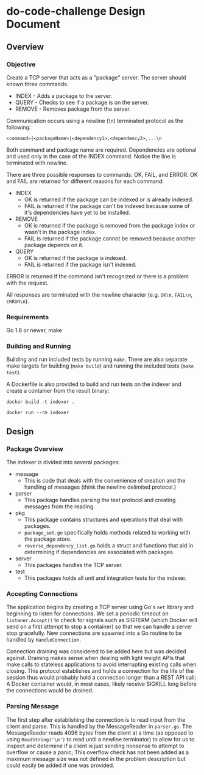 # do-code-challenge Design Document

## Overview

### Objective

Create a TCP server that acts as a "package" server. The server should known three commands.
* INDEX - Adds a package to the server.
* QUERY - Checks to see if a package is on the server.
* REMOVE - Removes package from the server.

Communication occurs using a newline (\n) terminated protocol as the following:

`<command>|<packageName>|<dependency1>,<dependency2>,...\n`

Both command and package name are required. Dependencies are optional and used only in the case of the INDEX command. Notice the line is terminated with newline.

There are three possible responses to commands: OK, FAIL, and ERROR. OK and FAIL are returned for different reasons for each command:
* INDEX
  * OK is returned if the package can be indexed or is already indexed.
  * FAIL is returned if the package can't be indexed because some of it's dependencies have yet to be installed.
* REMOVE
  * OK is returned if the package is removed from the package index or wasn't in the package index.
  * FAIL is returned if the package cannot be removed because another package depends on it.
* QUERY
  * OK is returned if the package is indexed.
  * FAIL is returned if the package isn't indexed.

ERROR is returned if the command isn't recognized or there is a problem with the request.

All responses are terminated with the newline character (e.g. `OK\n`, `FAIL\n`, `ERROR\n`).

### Requirements

Go 1.6 or newer, make

### Building and Running

Building and run included tests by running `make`. There are also separate make targets for building (`make build`) and running the included tests (`make test`).

A Dockerfile is also provided to build and run tests on the indexer and create a container from the result binary:

`docker build -t indexer .`

`docker run --rm indexer`

## Design

### Package Overview
The indexer is divided into several packages:
* message
  * This is code that deals with the convenience of creation and the handling of messages (think the newline delimited protocol.)
* parser
  * This package handles parsing the text protocol and creating messages from the reading.
* pkg
  * This package contains structures and operations that deal with packages.
  * `package_set.go` specifically holds methods related to working with the package store.
  * `reverse_dependency_list.go` holds a struct and functions that aid in determining if dependencies are associated with packages.
* server
  * This packages handles the TCP server.
* test
  * This packages holds all unit and integration tests for the indexer.

### Accepting Connections

The application begins by creating a TCP server using Go's `net` library and beginning to listen for connections. We set a periodic timeout on `listener.Accept()` to check for signals such as SIGTERM (which Docker will send on a first attempt to stop a container) so that we can handle a server stop gracefully. New connections are spawned into a Go routine to be handled by `HandleConnection`.

Connection draining was considered to be added here but was decided against. Draining makes sense when dealing with light weight APIs that make calls to stateless applications to avoid interrupting existing calls when closing. This protocol establishes and holds a connection for the life of the session thus would probably hold a connection longer than a REST API call; A Docker container would, in most cases, likely receive SIGKILL long before the connections would be drained.

### Parsing Message

The first step after establishing the connection is to read input from the client and parse. This is handled by the MessageReader in `parser.go`. The MessageReader reads 4096 bytes from the client at a time (as opposed to using `ReadString('\n')` to read until a newline terminator) to allow for us to inspect and determine if a client is just sending nonsense to attempt to overflow or cause a panic; This overflow check has not been added as a maximum message size was not defined in the problem description but could easily be added if one was provided.
